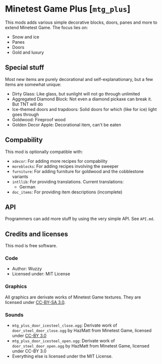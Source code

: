 # Minetest Game Plus [`mtg_plus`]
This mods adds various simple decorative blocks, doors, panes and more to extend Minetest Game.
The focus lies on:

* Snow and ice
* Panes
* Doors
* Gold and luxury

## Special stuff
Most new items are purely decorational and self-explanationary, but a few items are somewhat unique:

* Dirty Glass: Like glass, but sunlight will not go through unlimited
* Aggregated Diamond Block: Not even a diamond pickaxe can break it. But TNT will do
* Ice-themed doors and trapdoors: Solid doors for which (like for ice) light goes through
* Goldwood: Fireproof wood
* Golden Decor Apple: Decorational item, can't be eaten

## Compability
This mod is optionally compatible with:

* `xdecor`: For adding more recipes for compability
* `moreblocks`: For adding recipes involving the sweeper
* `furniture`: For adding furniture for goldwood and the cobblestone variants
* `intllib`: For providing translations. Current translations:
    * German
* `doc_items`: For providing item descriptions (incomplete)

## API
Programmers can add more stuff by using the very simple API. See `API.md`.

## Credits and licenses
This mod is free software.

### Code
* Author: Wuzzy
* Licensed under: MIT License

### Graphics
All graphics are derivate works of Minetest Game textures.
They are licensed under [CC-BY-SA 3.0](https://creativecommons.org/licenses/by-sa/3.0/).

### Sounds
* `mtg_plus_door_icesteel_close.ogg`: Derivate work of `door_steel_door_close.ogg` by HazMatt from Minetest Game, licensed under [CC-BY 3.0](https://creativecommons.org/licenses/by/3.0/)
* `mtg_plus_door_icesteel_open.ogg`: Derivate work of `door_steel_door_open.ogg` by HazMatt from Minetest Game, licensed under CC-BY 3.0
* Everything else is licensed under the MIT License.

